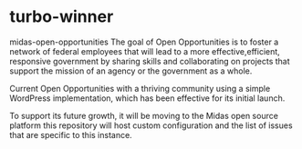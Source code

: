 # turbo-winner

midas-open-opportunities
The goal of Open Opportunities is to foster
a network of federal employees that will 
lead to a more effective,efficient, responsive 
government by sharing skills and collaborating
on projects that support the mission of an 
agency or the government as a whole.

Current Open Opportunities with a thriving 
community using a simple WordPress 
implementation, which has been effective for 
its initial launch.

To support its future growth, it will be 
moving to the Midas open source platform 
this repository will host custom configuration 
and the list of issues that are specific 
to this instance.
